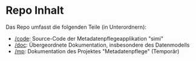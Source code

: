 # Repo Inhalt

Das Repo umfasst die folgenden Teile (in Unterordnern):
* [/code](code): Source-Code der Metadatenpflegeapplikation "simi"
* [/doc](doc): Übergeordnete Dokumentation, insbesondere des Datenmodells
* [/mp](mp): Dokumentation des Projektes "Metadatenpflege" (Temporär)
